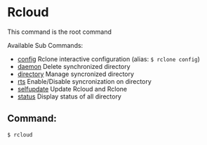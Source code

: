# Rcloud
This command is the root command

Available Sub Commands:
- [config](config) Rclone interactive configuration (alias: `$ rclone config`)
- [daemon](daemon) Delete synchronized directory
- [directory](directory) Manage syncronized directory
- [rts](rts) Enable/Disable syncronization on directory
- [selfupdate](selfupdate) Update Rcloud and Rclone
- [status](status) Display status of all directory


## Command:
`$ rcloud`